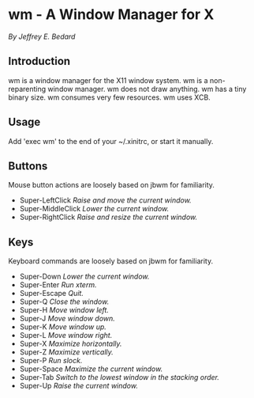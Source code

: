 # wm - A Window Manager for X
*By Jeffrey E. Bedard*

## Introduction
wm is a window manager for the X11 window system.
wm is a non-reparenting window manager.
wm does not draw anything.
wm has a tiny binary size.
wm consumes very few resources.
wm uses XCB.

## Usage
Add 'exec wm' to the end of your ~/.xinitrc, or start it manually.

## Buttons
Mouse button actions are loosely based on jbwm for familiarity.
- Super-LeftClick *Raise and move the current window.*
- Super-MiddleClick *Lower the current window.*
- Super-RightClick *Raise and resize the current window.*

## Keys
Keyboard commands are loosely based on jbwm for familiarity.
- Super-Down *Lower the current window.*
- Super-Enter *Run xterm.*
- Super-Escape *Quit.*
- Super-Q *Close the window.*
- Super-H *Move window left.*
- Super-J *Move window down.*
- Super-K *Move window up.*
- Super-L *Move window right.*
- Super-X *Maximize horizontally.*
- Super-Z *Maximize vertically.*
- Super-P *Run slock.*
- Super-Space *Maximize the current window.*
- Super-Tab *Switch to the lowest window in the stacking order.*
- Super-Up *Raise the current window.*
